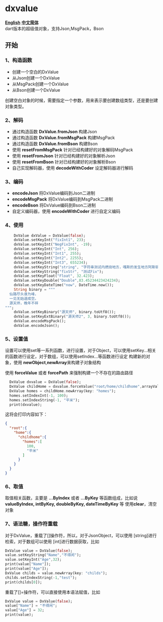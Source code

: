 # dxvalue
  
**[English](./README.md "English")**  **[中文简体](./README_CN.md "简体中文")**  
dart版本的超级值对象，支持Json,MsgPack，Bson
## 开始
### 1、构造函数
- 创建一个空白的DxValue
- 从Json创建一个DxValue
- 从MsgPack创建一个DxValue  
- 从Bson创建一个DxValue 

创建空白对象的时候，需要指定一个参数，用来表示要创建数组类型，还是要创建对象类型。
### 2、解码
- 通过构造函数 **DxValue.fromJson** 构建Json
- 通过构造函数 **DxValue.fromMsgPack** 构建MsgPack
- 通过构造函数 **DxValue.fromBson** 构建Bson
- 使用 **resetFromMsgPack** 针对已经构建好的对象解码MsgPack
- 使用 **resetFromJson** 针对已经构建好的对象解析Json
- 使用 **resetFromBson** 针对已经构建好的对象解析Bson
- 自己实现解码器，使用 **decodeWithCoder** 设定解码器进行解码

### 3、编码
- **encodeJson** 将DxValue编码到Json二进制
- **encodeMsgPack** 将DxValue编码到MsgPack二进制
- **encodeBson** 将DxValue编码到Bson二进制
- 自定义编码器，使用 **encodeWithCoder** 进行自定义编码

### 4、使用
```dart
    DxValue dxValue = DxValue(false);
    dxValue.setKeyInt("fixInt1", 23);
    dxValue.setKeyInt("NegFixInt", -19);
    dxValue.setKeyInt("Int", 256);
    dxValue.setKeyInt("Int1", 255);
    dxValue.setKeyInt("Int2", 2255);
    dxValue.setKeyInt("Int3", 655234);
    dxValue.setKeyString("string", "字符串测试内燃烧地方，嘎斯的发生地方阿斯顿发生的发生地方阿三的发生地方");
    dxValue.setKeyString("fixStr", "测试Fix");
    dxValue.setKeyFloat("Float", 32.423);
    dxValue.setKeyDouble("Double",83.45234423424234);
    dxValue.setKeyDateTime("now", DateTime.now());
    String binary = """
  仙路尽头谁为峰，
  一见无始道成空。
  源天师，晚年不祥
""";
    dxValue.setKeyBinary("源天师", binary.toUtf8());
    dxValue.setKeyExtBinary("源天师2", 3, binary.toUtf8());
    dxValue.encodeMsgPack();
    dxValue.encodeJson();
```
### 5、设置值
设置可以使用set等一系列函数，进行设置，对于Object，可以使用setKey...相关的函数进行设定，对于数组，可以使用setIndex...等函数进行设定
构建新的对象，使用 **newObject**,**newArray**来构建子对象结构  

使用 **forceValue** 或者 **forcePath** 来强制构建一个不存在的路由路径
```dart
  DxValue dxvalue = DxValue(false);
  DxValue childHome = dxvalue.forceValue("root/home/childhome",arrayValue: false);
  DxValue homes = childHome.newArray(key: "homes");
  homes.setIndexInt(-1, 100);
  homes.setIndexString(-1, "平米");
  print(dxvalue);
```
这将会打印内容如下：
```json
{
  "root":{
    "home":{
      "childhome":{
        "homes":[
          100,
          "平米"
        ]
      }
    }
  }
}
```

### 6、取值
取值相关函数，主要是 **...ByIndex** 或者 **...ByKey** 等函数组成，比如说 **valueByIndex, intByKey, doubleByKey, dateTimeByKey** 等
使用**clear**，清空对象

### 7、语法糖，操作符重载
对于DxValue，重载了[]操作符，所以，对于JsonObject，可以使用 [string]进行检索，对于数组可以使用 [int]进行数据获取，比如
```dart
DxValue value = DxValue(false);
value.setKeyString("Name","不得闲");
value.setKeyInt("Age",32);
print(value["Name"]);
print(value["Age"]);
DxValue childs = value.newArray(key: "childs");
childs.setIndexString(-1,"test");
print(childs[0]);
```

重载了[]=操作符，可以直接使用本语法赋值，比如

```dart
DxValue value = DxValue(false);
value["Name"] = "不得闲";
value["Age"] = 32;
print(value);
```